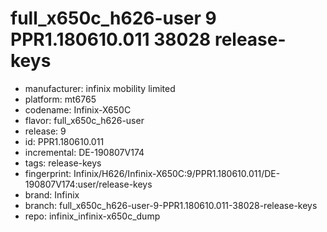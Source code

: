 # full_x650c_h626-user 9 PPR1.180610.011 38028 release-keys
- manufacturer: infinix mobility limited
- platform: mt6765
- codename: Infinix-X650C
- flavor: full_x650c_h626-user
- release: 9
- id: PPR1.180610.011
- incremental: DE-190807V174
- tags: release-keys
- fingerprint: Infinix/H626/Infinix-X650C:9/PPR1.180610.011/DE-190807V174:user/release-keys
- brand: Infinix
- branch: full_x650c_h626-user-9-PPR1.180610.011-38028-release-keys
- repo: infinix_infinix-x650c_dump
